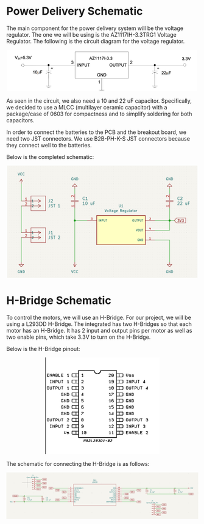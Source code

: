 # Power Delivery Schematic

The main component for the power delivery system will be the voltage regulator. The one we will be using is the AZ1117IH-3.3TRG1 Voltage Regulator. The following is the circuit diagram for the voltage regulator.

<p align="center">

  <img src="https://github.com/chen4578/Micromouse/blob/428269de9dd53fe1c834034befea06aa6b4b9214/assets/Screenshot%202025-10-12%20195810.png" width="500">

</p>

As seen in the circuit, we also need a 10 and 22 uF capacitor. Specifically, we decided to use a MLCC (multilayer ceramic capacitor) with a package/case of 0603 for compactness and to simplify soldering for both capacitors.

In order to connect the batteries to the PCB and the breakout board, we need two JST connectors. We use B2B-PH-K-S JST connectors because they connect well to the batteries.

Below is the completed schematic:

<p align="center">

  <img src="https://github.com/chen4578/Micromouse/blob/0d55c0cc4b256a2351a45386ed9b3b7f1dc8eed2/assets/Screenshot%202025-10-12%20201238.png" width="500">

</p>

# H-Bridge Schematic

To control the motors, we will use an H-Bridge. For our project, we will be using a L293DD H-Bridge. The integrated has two H-Bridges so that each motor has an H-Bridge. It has 2 input and output pins per motor as well as two enable pins, which take 3.3V to turn on the H-Bridge.

Below is the H-Bridge pinout:

<p align="center">

  <img src="https://github.com/chen4578/Micromouse/blob/a5d60f13ace7b01a16527bdbbfb77dd2d47d164b/assets/image20-bc8fe0a03ac82416e98b3f803fc83a6a.png" width="300">

</p>

The schematic for connecting the H-Bridge is as follows:

<p align="center">

  <img src="https://github.com/chen4578/Micromouse/blob/a749545df172289264b095bd9e55daf5308178a2/assets/Screenshot%202025-10-13%20021959.png" width="700">
